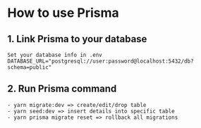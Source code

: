 # How to use Prisma

## 1. Link Prisma to your database

```
Set your database info in .env
DATABASE_URL="postgresql://user:password@localhost:5432/db?schema=public"
```

## 2. Run Prisma command

```
- yarn migrate:dev => create/edit/drop table
- yarn seed:dev => insert details into specific table
- yarn prisma migrate reset => rollback all migrations
```
